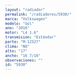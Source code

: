 ```yaml
---
layout: "radiador"
permalink: "/radiadores/5930/"
marca: "Volkswagen"
modelo: "Gol"
ano: "2016"
motor: "L4 1.6"
transmision: "Estándar"
parte: "M-12527"
clima: "NO"
alto: "17"
ancho: "16 7/16"
observaciones: ""
id: "5930"
---
```


